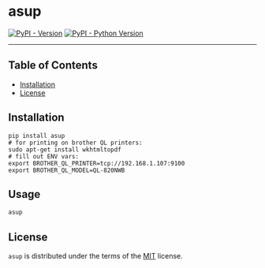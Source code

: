 # asup

[![PyPI - Version](https://img.shields.io/pypi/v/asup.svg)](https://pypi.org/project/asup)
[![PyPI - Python Version](https://img.shields.io/pypi/pyversions/asup.svg)](https://pypi.org/project/asup)

-----

## Table of Contents

- [Installation](#installation)
- [License](#license)

## Installation

```console
pip install asup
# for printing on brother QL printers:
sudo apt-get install wkhtmltopdf
# fill out ENV vars:
export BROTHER_QL_PRINTER=tcp://192.168.1.107:9100
export BROTHER_QL_MODEL=QL-820NWB
```

## Usage

```bash
asup
```

## License

`asup` is distributed under the terms of the [MIT](https://spdx.org/licenses/MIT.html) license.
